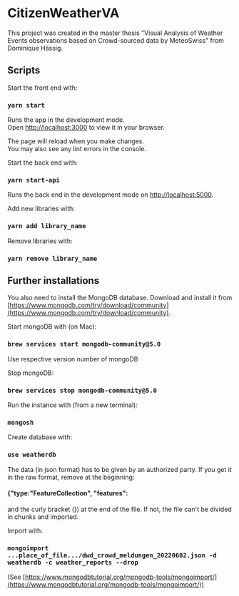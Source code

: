 # CitizenWeatherVA

This project was created in the master thesis "Visual Analysis of Weather Events observations based on Crowd-sourced data by MeteoSwiss" from Dominique Hässig.

## Scripts

Start the front end with:

### `yarn start`

Runs the app in the development mode.\
Open [http://localhost:3000](http://localhost:3000) to view it in your browser.

The page will reload when you make changes.\
You may also see any lint errors in the console.

Start the back end with:

### `yarn start-api`

Runs the back end  in the development mode on [http://localhost:5000](http://localhost:5000).

Add new libraries with:

### `yarn add library_name`

Remove libraries with:

### `yarn remove library_name`

## Further installations

You also need to install the MongoDB database. Download and install it from [https://www.mongodb.com/try/download/community](https://www.mongodb.com/try/download/community).

Start mongoDB with (on Mac):
### `brew services start mongodb-community@5.0`

Use respective version number of mongoDB

Stop mongoDB:
### `brew services stop mongodb-community@5.0`

Run the instance with (from a new terminal):
### `mongosh`

Create database with:

### `use weatherdb`

The data (in json format) has to be given by an authorized party. If you get it in the raw format, remove at the beginning:

#### {"type:"FeatureCollection", "features":

and the curly bracket (}) at the end of the file. If not, the file can't be divided in chunks and imported.

Import with:

### `mongoimport ...place_of_file.../dwd_crowd_meldungen_20220602.json -d weatherdb -c weather_reports --drop`
(See [https://www.mongodbtutorial.org/mongodb-tools/mongoimport/](https://www.mongodbtutorial.org/mongodb-tools/mongoimport/))
